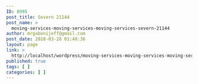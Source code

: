 ```yaml
---
ID: 8995
post_title: Severn 21144
post_name: >
  moving-services-moving-services-moving-services-severn-21144
author: mrgabonijeff@gmail.com
post_date: 2018-03-28 01:48:36
layout: page
link: >
  http://localhost/wordpress/moving-services-moving-services-moving-services-severn-21144/
published: true
tags: [ ]
categories: [ ]
---
```

